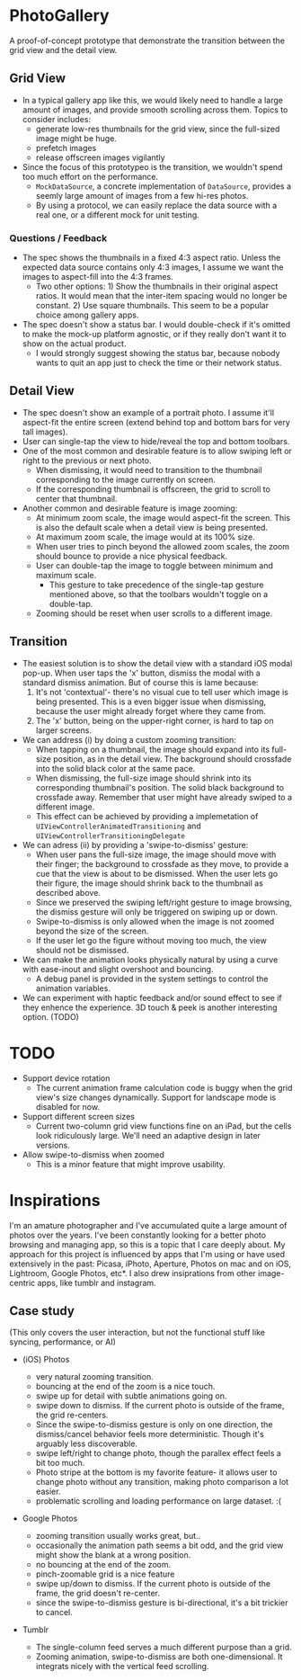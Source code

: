# PhotoGallery
A proof-of-concept prototype that demonstrate the transition between the grid view and the detail view.

## Grid View
- In a typical gallery app like this, we would likely need to handle a large amount of images, and provide smooth scrolling across them. Topics to consider includes:
  - generate low-res thumbnails for the grid view, since the full-sized image might be huge.
  - prefetch images
  - release offscreen images vigilantly
- Since the focus of this prototypeo is the transition, we wouldn't spend too much effort on the performance. 
  - `MockDataSource`, a concrete implementation of `DataSource`, provides a seemly large amount of images from a few hi-res photos.
  - By using a protocol, we can easily replace the data source with a real one, or a different mock for unit testing.
  
### Questions / Feedback
- The spec shows the thumbnails in a fixed 4:3 aspect ratio. Unless the expected data source contains only 4:3 images, I assume we want the images to aspect-fill into the 4:3 frames.
  - Two other options: 1) Show the thumbnails in their original aspect ratios. It would mean that the inter-item spacing would no longer be constant. 2) Use square thumbnails. This seem to be a popular choice among gallery apps.
- The spec doesn't show a status bar. I would double-check if it's omitted to make the mock-up platform agnostic, or if they really don't want it to show on the actual product.
  - I would strongly suggest showing the status bar, because nobody wants to quit an app just to check the time or their network status. 


## Detail View
- The spec doesn't show an example of a portrait photo. I assume it'll aspect-fit the entire screen (extend behind top and bottom bars for very tall images).
- User can single-tap the view to hide/reveal the top and bottom toolbars.
- One of the most common and desirable feature is to allow swiping left or right to the previous or next photo.
  - When dismissing, it would need to transition to the thumbnail corresponding to the image currently on screen.
  - If the corresponding thumbnail is offscreen, the grid to scroll to center that thumbnail.
- Another common and desirable feature is image zooming:
  - At minimum zoom scale, the image would aspect-fit the screen. This is also the default scale when a detail view is being presented.
  - At maximum zoom scale, the image would at its 100% size.
  - When user tries to pinch beyond the allowed zoom scales, the zoom should bounce to provide a nice physical feedback.
  - User can double-tap the image to toggle between minimum and maximum scale.
    - This gesture to take precedence of the single-tap gesture mentioned above, so that the toolbars wouldn't toggle on a double-tap.
  - Zooming should be reset when user scrolls to a different image.


## Transition
- The easiest solution is to show the detail view with a standard iOS modal pop-up. When user taps the 'x' button, dismiss the modal with a standard dismiss animation. But of course this is lame because:
  1. It's not 'contextual'- there's no visual cue to tell user which image is being presented. This is a even bigger issue when dismissing, because the user might already forget where they came from.
  2. The 'x' button, being on the upper-right corner, is hard to tap on larger screens.
- We can address (i) by doing a custom zooming transition:
  - When tapping on a thumbnail, the image should expand into its full-size position, as in the detail view. The background should crossfade into the solid black color at the same pace.
  - When dismissing, the full-size image should shrink into its corresponding thumbnail's position. The solid black background to crossfade away. Remember that user might have already swiped to a different image.
  - This effect can be achieved by providing a implemetation of `UIViewControllerAnimatedTransitioning` and `UIViewControllerTransitioningDelegate`
- We can adress (ii) by providing a 'swipe-to-dismiss' gesture:
  - When user pans the full-size image, the image should move with their finger; the background to crossfade as they move, to provide a cue that the view is about to be dismissed. When the user lets go their figure, the image should shrink back to the thumbnail as described above.
  - Since we preserved the swiping left/right gesture to image browsing, the dismiss gesture will only be triggered on swiping up or down.
  - Swipe-to-dismiss is only allowed when the image is not zoomed beyond the size of the screen.
  - If the user let go the figure without moving too much, the view should not be dismissed.
- We can make the animation looks physically natural by using a curve with ease-inout and slight overshoot and bouncing.
  - A debug panel is provided in the system settings to control the animation variables.
- We can experiment with haptic feedback and/or sound effect to see if they enhence the experience. 3D touch & peek is another interesting option. (TODO)


# TODO
- Support device rotation
  - The current animation frame calculation code is buggy when the grid view's size changes dynamically. Support for landscape mode is disabled for now.
- Support different screen sizes
  - Current two-column grid view functions fine on an iPad, but the cells look ridiculously large. We'll need an adaptive design in later versions.
- Allow swipe-to-dismiss when zoomed
  - This is a minor feature that might improve usability. 

# Inspirations

I'm an amature photographer and I've accumulated quite a large amount of photos over the years. I've been constantly looking for a better photo browsing and managing app, so this is a topic that I care deeply about. My approach for this project is influenced by apps that I'm using or have used extensively in the past: Picasa, iPhoto, Aperture, Photos on mac and on iOS, Lightroom, Google Photos, etc*. I also drew insiprations from other image-centric apps, like tumblr and instagram.

## Case study
(This only covers the user interaction, but not the functional stuff like syncing, performance, or AI) 

- (iOS) Photos
  - very natural zooming transition.
  - bouncing at the end of the zoom is a nice touch.
  - swipe up for detail with subtle animations going on.
  - swipe down to dismiss. If the current photo is outside of the frame, the grid re-centers.
  - Since the swipe-to-dismiss gesture is only on one direction, the dismiss/cancel behavior feels more deterministic. Though it's arguably less discoverable.
  - swipe left/right to change photo, though the parallex effect feels a bit too much.
  - Photo stripe at the bottom is my favorite feature- it allows user to change photo without any transition, making photo comparison a lot easier.
  - problematic scrolling and loading performance on large dataset. :( 

- Google Photos
  - zooming transition usually works great, but..
  - occasionally the animation path seems a bit odd, and the grid view might show the blank at a wrong position.
  - no bouncing at the end of the zoom.
  - pinch-zoomable grid is a nice feature
  - swipe up/down to dismiss. If the current photo is outside of the frame, the grid doesn't re-center. 
  - since the swipe-to-dismiss gesture is bi-directional, it's a bit trickier to cancel.
  
- Tumblr
  - The single-column feed serves a much different purpose than a grid.
  - Zooming animation, swipe-to-dismiss are both one-dimensional. It integrats nicely with the vertical feed scrolling.
